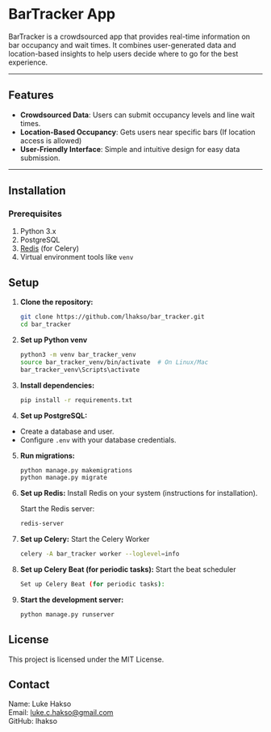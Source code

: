 # BarTracker App

BarTracker is a crowdsourced app that provides real-time information on bar occupancy and wait times. It combines user-generated data and location-based insights to help users decide where to go for the best experience.

---

## Features

- **Crowdsourced Data**: Users can submit occupancy levels and line wait times.
- **Location-Based Occupancy**: Gets users near specific bars (If location access is allowed)
- **User-Friendly Interface**: Simple and intuitive design for easy data submission.

---

## Installation

### Prerequisites
1. Python 3.x
2. PostgreSQL
3. [Redis](https://redis.io/) (for Celery)
4. Virtual environment tools like `venv`
## Setup

1. **Clone the repository:**
    ```bash
   git clone https://github.com/lhakso/bar_tracker.git
   cd bar_tracker
2. **Set up Python venv**
    ```bash
   python3 -m venv bar_tracker_venv
   source bar_tracker_venv/bin/activate  # On Linux/Mac
   bar_tracker_venv\Scripts\activate


3. **Install dependencies:**
    ```bash
    pip install -r requirements.txt

4. **Set up PostgreSQL:**
- Create a database and user.
- Configure `.env` with your database credentials.


5. **Run migrations:**
    ```bash
    python manage.py makemigrations
    python manage.py migrate

6. **Set up Redis:**
    Install Redis on your system (instructions for installation).

    Start the Redis server:
    ```bash
    redis-server

7. **Set up Celery:**
    Start the Celery Worker
    
    ```bash
    celery -A bar_tracker worker --loglevel=info

8. **Set up Celery Beat (for periodic tasks):**
    Start the beat scheduler

    ```bash
    Set up Celery Beat (for periodic tasks):

9. **Start the development server:**
    ```bash
    python manage.py runserver


## License
This project is licensed under the MIT License.

## Contact
Name: Luke Hakso   
Email: luke.c.hakso@gmail.com  
GitHub: lhakso
